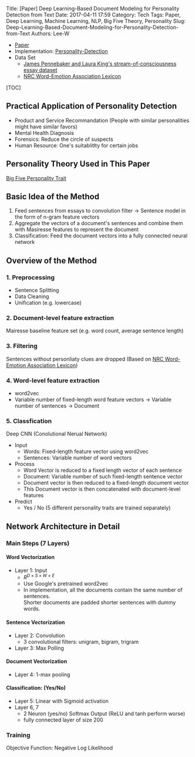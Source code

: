 Title: [Paper] Deep Learning-Based Document Modeling for Personality Detection from Text
Date: 2017-04-11 17:59
Category: Tech
Tags: Paper, Deep Learning, Machine Learning, NLP, Big Five Theory, Personality
Slug: Deep-Learning-Based-Document-Modeling-for-Personality-Detection-from-Text
Authors: Lee-W

* [Paper](https://sentic.net/deep-learning-based-personality-detection.pdf)
* Implementation: [Personality-Detection](https://github.com/SenticNet/Personality-Detection)
* Data Set
    * [James Pennebaker and Laura King's stream-of-consciousness essay dataset](http://mypersonality.org/wiki/doku.php?id=wcpr13)
    * [NRC Word-Emotion Association Lexicon](http://saifmohammad.com/WebPages/NRC-Emotion-Lexicon.htm)

<!--more-->

[TOC]

## Practical Application of Personality Detection

* Product and Service Recommandation (People with similar personalities might have similar favors)
* Mental Health Diagnosis
* Forensics: Reduce the circle of suspects
* Human Resource: One's suitablitlty for certain jobs

## Personality Theory Used in This Paper

[Big Five Personality Trait](https://en.wikipedia.org/wiki/Big_Five_personality_traits)

## Basic Idea of the Method

1. Feed sentences from essays to convolution filter → Sentence model in the form of n-gram feature vectors
2. Aggregate the vectors of a document's sentences and combine them with Masiresse features to represent the document
3. Classification: Feed the document vectors into a fully connected neural network

## Overview of the Method

### 1. Preprocessing

* Sentence Splitting
* Data Cleaning
* Unification (e.g. lowercase)

### 2. Document-level feature extraction

Mairesse baseline feature set (e.g. word count, average sentence length)

### 3. Filtering

Sentences without personliaty clues are dropped
(Based on [NRC Word-Emotion Association Lexicon](http://saifmohammad.com/WebPages/NRC-Emotion-Lexicon.htm))

### 4. Word-level feature extraction

* word2vec
* Variable number of fixed-length word feature vectors → Variable number of sentences → Document

### 5. Classfication

Deep CNN (Conolutional Nerual Network)

* Input
    * Words: Fixed-length feature vector using word2vec
    * Sentences: Variable number of word vectors
* Process
    * Word Vector is reduced to a fixed length vector of each sentence
    * Document: Variable number of such fixed-length sentence vector
    * Document vector is then reduced to a fixed-length document vector
    * This Document vector is then concatenated with document-level features
* Predict
    * Yes / No (5 different personality traits are trained separately)

## Network Architecture in Detail

### Main Steps (7 Layers)

#### Word Vectorization

* Layer 1: Input
    * $R ^{D \times S\times W \times E}$
    * Use Google's pretrained word2vec
    * In implementation, all the documents contain the same number of sentences.  
      Shorter documents are padded shorter sentences with dummy words.

#### Sentence Vectorization

* Layer 2: Convolution
    * 3 convolutional filters: unigram, bigram, trigram
* Layer 3: Max Polling

#### Document Vectorization

* Layer 4: 1-max pooling

#### Classification: (Yes/No)

* Layer 5: Linear with Sigmoid activation
* Layer 6, 7
    * 2 Neuron (yes/no) Softmax Output (ReLU and tanh perform worse)
    * fully connected layer of size 200

### Training

Objective Function: Negative Log Likelihood
